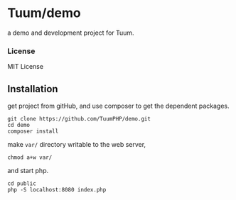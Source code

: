Tuum/demo
============

a demo and development project for Tuum.

### License

MIT License

Installation
------------

get project from gitHub, and use composer to get the dependent packages.  

```
git clone https://github.com/TuumPHP/demo.git
cd demo
composer install
```

make ```var/``` directory writable to the web server,

```
chmod a+w var/
```

and start php.

```
cd public
php -S localhost:8080 index.php
```

